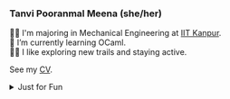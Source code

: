 <!--
**TanviPooranmal/TanviPooranmal** is a ✨ _special_ ✨ repository because its `README.md` (this file) appears on your GitHub profile. -->
### Tanvi Pooranmal Meena (she/her)
👩‍🎓 I'm majoring in Mechanical Engineering at [IIT Kanpur](https://www.iitk.ac.in/).  
🌱 I’m currently learning OCaml.  
🚴‍♀️ I like exploring new trails and staying active.  
<!--🤝 I contributed to [Astropy](https://github.com/astropy/astropy).  -->

See my [CV](https://drive.google.com/file/d/1X0k_9NCodCuM3C_k_VqecOmHQqGicRVN/view?usp=sharing).

<details>
  <summary> Just for Fun</summary>
  
  <!--START_SECTION:waka-->
![Code Time](http://img.shields.io/badge/Code%20Time-22%20hrs%2033%20mins-blue)

![Profile Views](http://img.shields.io/badge/Profile%20Views-5-blue)

**I'm a Night 🦉** 

```text
🌞 Morning                23 commits          █░░░░░░░░░░░░░░░░░░░░░░░░   02.86 % 
🌆 Daytime                203 commits         ██████░░░░░░░░░░░░░░░░░░░   25.25 % 
🌃 Evening                292 commits         █████████░░░░░░░░░░░░░░░░   36.32 % 
🌙 Night                  286 commits         █████████░░░░░░░░░░░░░░░░   35.57 % 
```
📅 **I'm Most Productive on Saturday** 

```text
Monday                   71 commits          ██░░░░░░░░░░░░░░░░░░░░░░░   08.83 % 
Tuesday                  103 commits         ███░░░░░░░░░░░░░░░░░░░░░░   12.81 % 
Wednesday                93 commits          ███░░░░░░░░░░░░░░░░░░░░░░   11.57 % 
Thursday                 69 commits          ██░░░░░░░░░░░░░░░░░░░░░░░   08.58 % 
Friday                   184 commits         ██████░░░░░░░░░░░░░░░░░░░   22.89 % 
Saturday                 200 commits         ██████░░░░░░░░░░░░░░░░░░░   24.88 % 
Sunday                   84 commits          ███░░░░░░░░░░░░░░░░░░░░░░   10.45 % 
```


📊 **This Week I Spent My Time On** 

```text
🕑︎ Time Zone: Asia/Kolkata

💬 Programming Languages: 
JavaScript               8 hrs 43 mins       ██████████░░░░░░░░░░░░░░░   38.67 % 
Markdown                 3 hrs 55 mins       ████░░░░░░░░░░░░░░░░░░░░░   17.38 % 
CSS                      2 hrs 58 mins       ███░░░░░░░░░░░░░░░░░░░░░░   13.21 % 
YAML                     2 hrs 18 mins       ███░░░░░░░░░░░░░░░░░░░░░░   10.24 % 
Go                       1 hr 33 mins        ██░░░░░░░░░░░░░░░░░░░░░░░   06.93 % 

🔥 Editors: 
VS Code                  21 hrs 33 mins      ████████████████████████░   95.53 % 
Neovim                   56 mins             █░░░░░░░░░░░░░░░░░░░░░░░░   04.20 % 
Unknown Editor           3 mins              ░░░░░░░░░░░░░░░░░░░░░░░░░   00.27 % 

💻 Operating System: 
Linux                    22 hrs 33 mins      █████████████████████████   100.00 % 
```

**I Mostly Code in JavaScript** 

```text
JavaScript               11 repos            ████████░░░░░░░░░░░░░░░░░   30.56 % 
Go                       3 repos             ██░░░░░░░░░░░░░░░░░░░░░░░   08.33 % 
TypeScript               2 repos             █░░░░░░░░░░░░░░░░░░░░░░░░   05.56 % 
Lua                      1 repo              █░░░░░░░░░░░░░░░░░░░░░░░░   02.78 % 
TeX                      1 repo              █░░░░░░░░░░░░░░░░░░░░░░░░   02.78 % 
```



**Timeline**

![Lines of Code chart](https://raw.githubusercontent.com/tanvincible/tanvincible/main/assets/bar_graph.png)


 Last Updated on 13/12/2024 18:51:14 UTC
<!--END_SECTION:waka-->
</details>
